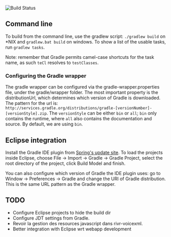 ![Build Status](http://ci.s.nuecho.com:8080/job/rivr/badge/icon)

## Command line

To build from the command line, use the gradlew script: `./gradlew build` on *NIX and `gradlew.bat build` on windows. To show a list of the usable tasks, run `gradlew tasks`.

Note: remember that Gradle permits camel-case shortcuts for the task name, as such `teCl` resolves to `testClasses`.

### Configuring the Gradle wrapper

The gradle wrapper can be configured via the gradle-wrapper.properties file, under the gradle/wrapper folder. The most important property is the distributionUrl, which determines which version of Gradle is downloaded. The pattern for the url is: `http://services.gradle.org/distributions/gradle-[versionNumber]-[versionStyle].zip`. The `versionStyle` can be either `bin` or `all`; `bin` only contains the runtime, where `all` also contains the documentation and source. By default, we are using `bin`.

## Eclipse integration

Install the Gradle IDE plugin from [Spring's update site](http://dist.springsource.com/release/TOOLS/gradle). To load the projects inside Eclipse, choose File -> Import -> Gradle -> Gradle Project, select the root directory of the project, click Build Model and finish.

You can also configure which version of Gradle the IDE plugin uses: go to Window -> Preferences -> Gradle and change the URI of Gradle distribution. This is the same URL pattern as the Gradle wrapper.

## TODO

* Configure Eclipse projects to hide the build dir
* Configure JDT settings from Gradle.
* Revoir la gestion des resources javascript dans rivr-voicexml.
* Better integration with Eclipse wrt webapp development